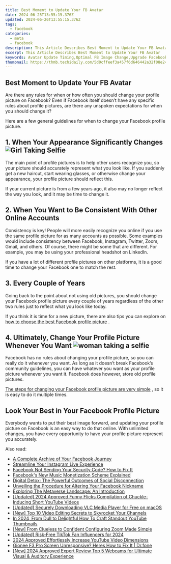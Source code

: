 ```yaml
---
title: Best Moment to Update Your FB Avatar
date: 2024-06-25T13:55:15.376Z
updated: 2024-06-26T13:55:15.376Z
tags:
  - facebook
categories:
  - meta
  - facebook
description: This Article Describes Best Moment to Update Your FB Avatar
excerpt: This Article Describes Best Moment to Update Your FB Avatar
keywords: Avatar Update Timing,Optimal FB Image Change,Upgrade Facebook Picture,Ideal Profile Photo Update,Perfect Avatar Moment,When to Edit FB Photo,Best Time for FB Panel
thumbnail: https://thmb.techidaily.com/5d0cffeef3a457f6d646442a32f08e24ee51602aa778ea2d41cdc52aa7fdbdaa.jpg
---
```


## Best Moment to Update Your FB Avatar

 Are there any rules for when or how often you should change your profile picture on Facebook? Even if Facebook itself doesn’t have any specific rules about profile pictures, are there any unspoken expectations for when you should change it?

 Here are a few general guidelines for when to change your Facebook profile picture.

##

## 1\. When Your Appearance Significantly Changes ![Girl Taking Selfie](https://static1.makeuseofimages.com/wordpress/wp-content/uploads/2022/05/IG-influencer.jpg)

 The main point of profile pictures is to help other users recognize you, so your picture should accurately represent what you look like. If you suddenly get a new haircut, start wearing glasses, or otherwise change your appearance, your profile picture should reflect this.

 If your current picture is from a few years ago, it also may no longer reflect the way you look, and it may be time to change it.

## 2\. When You Want to Be Consistent With Other Online Accounts

 Consistency is key! People will more easily recognize you online if you use the same profile picture for as many accounts as possible. Some examples would include consistency between Facebook, Instagram, Twitter, Zoom, Gmail, and others. Of course, there might be some that are different. For example, you may be using your professional headshot on LinkedIn.

 If you have a lot of different profile pictures on other platforms, it is a good time to change your Facebook one to match the rest.

## 3\. Every Couple of Years

 Going back to the point about not using old pictures, you should change your Facebook profile picture every couple of years regardless of the other two rules just to reflect what you look like today.

 If you think it is time for a new picture, there are also tips you can explore on [how to choose the best Facebook profile picture](https://www.makeuseof.com/how-to-choose-the-facebook-profile-picture/) .

## 4\. Ultimately, Change Your Profile Picture Whenever You Want ![woman taking a selfie](https://static1.makeuseofimages.com/wordpress/wp-content/uploads/2023/04/woman-taking-a-selfie.jpg)

 Facebook has no rules about changing your profile picture, so you can really do it whenever you want. As long as it doesn’t break Facebook’s community guidelines, you can have whatever you want as your profile picture whenever you want it. Facebook does however, store old profile pictures.

[The steps for changing your Facebook profile picture are very simple](https://www.makeuseof.com/how-to-change-facebook-profile-picture/) , so it is easy to do it multiple times.

## Look Your Best in Your Facebook Profile Picture

 Everybody wants to put their best image forward, and updating your profile picture on Facebook is an easy way to do that online. With unlimited changes, you have every opportunity to have your profile picture represent you accurately.


<ins class="adsbygoogle"
     style="display:block"
     data-ad-format="autorelaxed"
     data-ad-client="ca-pub-7571918770474297"
     data-ad-slot="1223367746"></ins>



<ins class="adsbygoogle"
     style="display:block"
     data-ad-client="ca-pub-7571918770474297"
     data-ad-slot="8358498916"
     data-ad-format="auto"
     data-full-width-responsive="true"></ins>

<span class="atpl-alsoreadstyle">Also read:</span>
<div><ul>
<li><a href="https://facebook.techidaily.com/a-complete-archive-of-your-facebook-journey/"><u>A Complete Archive of Your Facebook Journey</u></a></li>
<li><a href="https://facebook.techidaily.com/streamline-your-instagram-live-experience/"><u>Streamline Your Instagram Live Experience</u></a></li>
<li><a href="https://facebook.techidaily.com/facebook-not-sending-your-security-code-how-to-fix-it/"><u>Facebook Not Sending Your Security Code? How to Fix It</u></a></li>
<li><a href="https://facebook.techidaily.com/facebooks-new-music-monetization-scheme-explained/"><u>Facebook's New Music Monetization Scheme Explained</u></a></li>
<li><a href="https://facebook.techidaily.com/digital-detox-the-powerful-outcomes-of-social-disconnection/"><u>Digital Detox: The Powerful Outcomes of Social Disconnection</u></a></li>
<li><a href="https://facebook.techidaily.com/unveiling-the-procedure-for-altering-your-facebook-nickname/"><u>Unveiling the Procedure for Altering Your Facebook Nickname</u></a></li>
<li><a href="https://facebook.techidaily.com/exploring-the-metaverse-landscape-an-introduction/"><u>Exploring The Metaverse Landscape: An Introduction</u></a></li>
<li><a href="https://eaxpv-info.techidaily.com/updated-2024-approved-funny-flicks-compilation-of-chuckle-inducing-short-youtube-videos/"><u>[Updated] 2024 Approved  Funny Flicks  Compilation of Chuckle-Inducing Short YouTube Videos</u></a></li>
<li><a href="https://vp-tips.techidaily.com/updated-securely-downloading-vlc-media-player-for-free-on-macos/"><u>[Updated] Securely Downloading VLC Media Player for Free on macOS</u></a></li>
<li><a href="https://facebook-video-footage.techidaily.com/new-top-10-video-editing-secrets-to-skyrocket-your-channels/"><u>[New] Top 10 Video Editing Secrets to Skyrocket Your Channels</u></a></li>
<li><a href="https://youtube-data.techidaily.com/24-from-dull-to-delightful-how-to-craft-standout-youtube-thumbnails/"><u>In 2024, From Dull to Delightful  How To Craft Standout YouTube Thumbnails</u></a></li>
<li><a href="https://some-knowledge.techidaily.com/new-from-clueless-to-confident-configuring-zoom-made-simple/"><u>[New] From Clueless to Confident  Configuring Zoom Made Simple</u></a></li>
<li><a href="https://tiktok-clips.techidaily.com/updated-risk-free-tiktok-fan-influencers-for-2024/"><u>[Updated] Risk-Free TikTok Fan Influencers for 2024</u></a></li>
<li><a href="https://vp-tips.techidaily.com/2024-approved-effortlessly-increase-youtube-video-dimensions/"><u>2024 Approved  Effortlessly Increase YouTube Video Dimensions</u></a></li>
<li><a href="https://howto.techidaily.com/gionee-f3-pro-screen-unresponsive-heres-how-to-fix-it-drfone-by-drfone-fix-android-problems-fix-android-problems/"><u>Gionee F3 Pro Screen Unresponsive? Heres How to Fix It | Dr.fone</u></a></li>
<li><a href="https://on-screen-recording.techidaily.com/new-2024-approved-expert-review-top-5-webcams-for-ultimate-visual-and-auditory-experience/"><u>[New] 2024 Approved  Expert Review  Top 5 Webcams for Ultimate Visual & Auditory Experience</u></a></li>
</ul></div>
